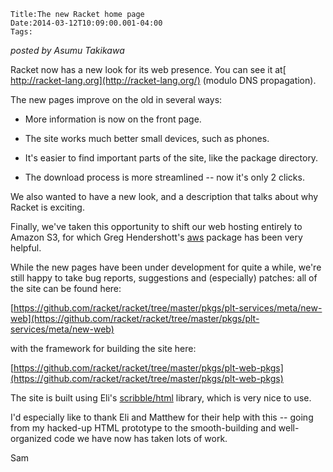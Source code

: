 
    Title:The new Racket home page
    Date:2014-03-12T10:09:00.001-04:00
    Tags:

*posted by Asumu Takikawa*

Racket now has a new look for its web presence. You can see it at[ http://racket-lang.org](http://racket-lang.org/) (modulo DNS propagation).                                                    



The new pages improve on the old in several ways:                                                                    





* More information is now on the front page.                                                                    

* The site works much better small devices, such as phones.

* It's easier to find important parts of the site, like the package directory.

* The download process is more streamlined -- now it's only 2 clicks.



We also wanted to have a new look, and a description that talks about why Racket is exciting.



Finally, we've taken this opportunity to shift our web hosting entirely to Amazon S3, for which Greg Hendershott's [aws](https://github.com/greghendershott/aws) package has been very helpful.



While the new pages have been under development for quite a while, we're still happy to take bug reports, suggestions and (especially) patches: all of the site can be found here:

 [https://github.com/racket/racket/tree/master/pkgs/plt-services/meta/new-web](https://github.com/racket/racket/tree/master/pkgs/plt-services/meta/new-web)

with the framework for building the site here:

 [https://github.com/racket/racket/tree/master/pkgs/plt-web-pkgs](https://github.com/racket/racket/tree/master/pkgs/plt-web-pkgs)



The site is built using Eli's [scribble/html](http://www.cs.utah.edu/plt/snapshots/current/doc/scribble-pp/html.html) library, which is very nice to use.



I'd especially like to thank Eli and Matthew for their help with this -- going from my hacked-up HTML prototype to the smooth-building and well-organized code we have now has taken lots of work.



Sam